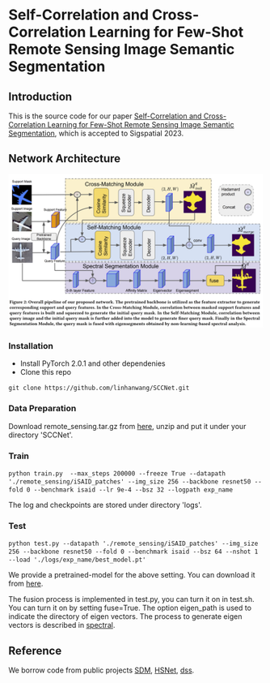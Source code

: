 # Self-Correlation and Cross-Correlation Learning for Few-Shot Remote Sensing Image Semantic Segmentation


Introduction
------------
This is the source code for our paper [Self-Correlation and Cross-Correlation Learning for Few-Shot Remote Sensing Image Semantic Segmentation](http://arxiv.org/abs/2309.05840), which is accepted to Sigspatial 2023.

Network Architecture
------------
![network](architecture.png)

### Installation
* Install PyTorch 2.0.1 and other dependenies
* Clone this repo

```
git clone https://github.com/linhanwang/SCCNet.git
```

### Data Preparation

Download remote_sensing.tar.gz from [here](https://virginiatech-my.sharepoint.com/:f:/g/personal/linhan_vt_edu/Espmq6RyE-FEpEKj9B_JtT0B86l8cvkRSJdEaG5UTCW4Cg?e=8ltULm), unzip and put it under your directory 'SCCNet'.


### Train

```
python train.py  --max_steps 200000 --freeze True --datapath './remote_sensing/iSAID_patches' --img_size 256 --backbone resnet50 --fold 0 --benchmark isaid --lr 9e-4 --bsz 32 --logpath exp_name
```

The log and checkpoints are stored under directory 'logs'.

### Test

```
python test.py --datapath './remote_sensing/iSAID_patches' --img_size 256 --backbone resnet50 --fold 0 --benchmark isaid --bsz 64 --nshot 1 --load './logs/exp_name/best_model.pt'
```

We provide a pretrained-model for the above setting. You can download it from [here](https://drive.google.com/drive/folders/1IU3m_0qTgIzmz6mc_0J1b-dMGBZMnelg?usp=drive_link).

The fusion process is implemented in test.py, you can turn it on in test.sh. You can turn it on by setting fuse=True. The option eigen_path is used to indicate the directory of eigen vectors. The process to generate eigen vectors is described in [spectral](spectral/README.md).

## Reference
We borrow code from public projects [SDM](https://github.com/caoql98/SDM), [HSNet](https://github.com/juhongm999/hsnet), [dss](https://github.com/lukemelas/deep-spectral-segmentation).
